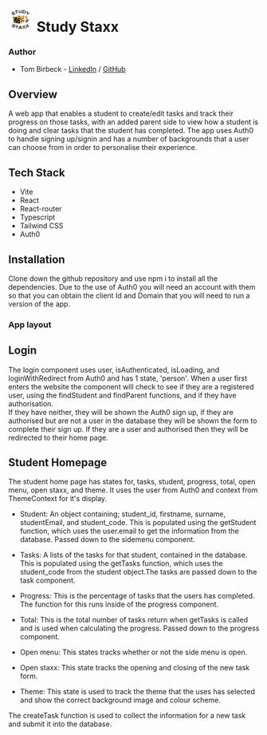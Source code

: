 # <img src='/src/assets/Staxx-fav.png'/> Study Staxx 

### Author

- Tom Birbeck - [LinkedIn](https://www.linkedin.com/in/tom-birbeck-036356248/) / [GitHub](https://github.com/TomBirbeck)

## Overview

A web app that enables a student to create/edit tasks and track their progress on those tasks, with an added parent side to view how a student is doing and clear tasks that the student has completed.
The app uses Auth0 to handle signing up/signin and has a number of backgrounds that a user can choose from in order to personalise their experience.

## Tech Stack
- Vite
- React
- React-router
- Typescript
- Tailwind CSS
- Auth0

## Installation

Clone down the github repository and use npm i to install all the dependencies.
Due to the use of Auth0 you will need an account with them so that you can obtain the client Id and Domain that you will need to run a version of the app.

### App layout

## Login

The login component uses user, isAuthenticated, isLoading, and loginWithRedirect from Auth0 and has 1 state, 'person'.
When a user first enters the website the component will check to see if they are a registered user, using the findStudent and findParent functions, and if they have authorisation.\
If they have neither, they will be shown the Auth0 sign up, if they are authorised but are not a user in the database they will be shown the form to complete their sign up. If they are a user and authorised then they will be redirected to their home page.

## Student Homepage

The student home page has states for, tasks, student, progress, total, open menu, open staxx, and theme. It uses the user from Auth0 and context from ThemeContext for it's display.

- Student: An object containing; student_id, firstname, surname, studentEmail, and student_code. This is populated using the getStudent function, which uses the user.email to get the information from the database. Passed down to the sidemenu component.

- Tasks: A lists of the tasks for that student, contained in the database. This is populated using the getTasks function, which uses the student_code from the student object.The tasks are passed down to the task component.

- Progress: This is the percentage of tasks that the users has completed. The function for this runs inside of the progress component.

- Total: This is the total number of tasks return when getTasks is called and is used when calculating the progress. Passed down to the progress component.

- Open menu: This states tracks whether or not the side menu is open.

- Open staxx: This state tracks the opening and closing of the new task form.

- Theme: This state is used to track the theme that the uses has selected and show the correct background image and colour scheme.

The createTask function is used to collect the information for a new task and submit it into the database.